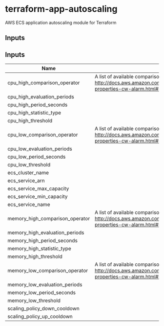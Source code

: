# terraform-app-autoscaling

AWS ECS application autoscaling module for Terraform


## Inputs

## Inputs

| Name | Description | Type | Default | Required |
|------|-------------|:----:|:-----:|:-----:|
| cpu_high_comparison_operator | A list of available comparison operators can be found here: http://docs.aws.amazon.com/AWSCloudFormation/latest/UserGuide/aws-properties-cw-alarm.html#cfn-cloudwatch-alarms-comparisonoperator | string | `GreaterThanOrEqualToThreshold` | no |
| cpu_high_evaluation_periods |  | string | `5` | no |
| cpu_high_period_seconds |  | string | `60` | no |
| cpu_high_statistic_type |  | string | `Average` | no |
| cpu_high_threshold |  | string | `75` | no |
| cpu_low_comparison_operator | A list of available comparison operators can be found here: http://docs.aws.amazon.com/AWSCloudFormation/latest/UserGuide/aws-properties-cw-alarm.html#cfn-cloudwatch-alarms-comparisonoperator | string | `LessThanOrEqualToThreshold` | no |
| cpu_low_evaluation_periods |  | string | `30` | no |
| cpu_low_period_seconds |  | string | `60` | no |
| cpu_low_threshold |  | string | `10` | no |
| ecs_cluster_name |  | string | - | yes |
| ecs_service_arn |  | string | - | yes |
| ecs_service_max_capacity |  | string | `4` | no |
| ecs_service_min_capacity |  | string | `2` | no |
| ecs_service_name |  | string | - | yes |
| memory_high_comparison_operator | A list of available comparison operators can be found here: http://docs.aws.amazon.com/AWSCloudFormation/latest/UserGuide/aws-properties-cw-alarm.html#cfn-cloudwatch-alarms-comparisonoperator | string | `GreaterThanOrEqualToThreshold` | no |
| memory_high_evaluation_periods |  | string | `5` | no |
| memory_high_period_seconds |  | string | `60` | no |
| memory_high_statistic_type |  | string | `Average` | no |
| memory_high_threshold |  | string | `75` | no |
| memory_low_comparison_operator | A list of available comparison operators can be found here: http://docs.aws.amazon.com/AWSCloudFormation/latest/UserGuide/aws-properties-cw-alarm.html#cfn-cloudwatch-alarms-comparisonoperator | string | `LessThanOrEqualToThreshold` | no |
| memory_low_evaluation_periods |  | string | `30` | no |
| memory_low_period_seconds |  | string | `60` | no |
| memory_low_threshold |  | string | `10` | no |
| scaling_policy_down_cooldown |  | string | `600` | no |
| scaling_policy_up_cooldown |  | string | `300` | no |

